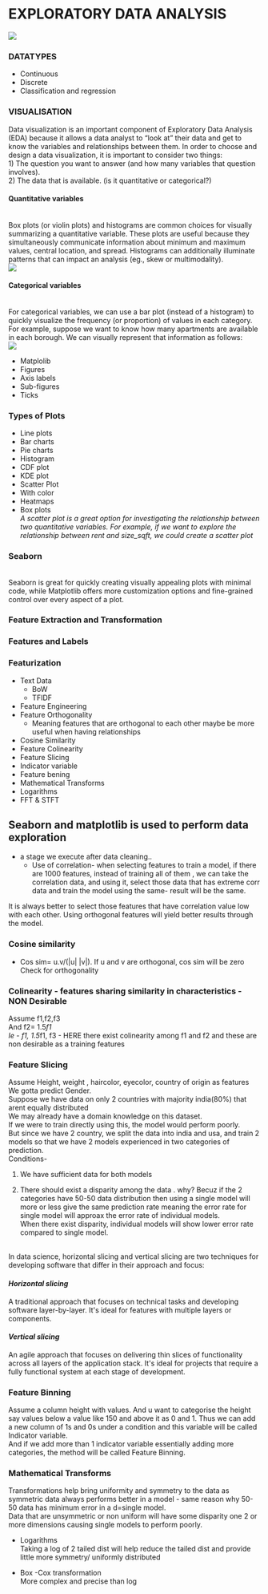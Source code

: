 # EXPLORATORY DATA ANALYSIS
![](https://cdn.prod.website-files.com/63119622d2a6edf1d171e0bc/65d3a069871456bd33730869_GC2xT1oWgAA1rAC.jpeg)

### DATATYPES
-  Continuous
-  Discrete
  -  Classification and regression

### VISUALISATION
Data visualization is an important component of Exploratory Data Analysis (EDA) because it allows a data analyst to “look at” their data and get to know the variables and relationships between them. In order to choose and design a data visualization, it is important to consider two things:
<br> 1) The question you want to answer (and how many variables that question involves).
<br> 2) The data that is available. (is it quantitative or categorical?)

#### Quantitative variables
<br> Box plots (or violin plots) and histograms are common choices for visually summarizing a quantitative variable. These plots are useful because they simultaneously communicate information about minimum and maximum values, central location, and spread. Histograms can additionally illuminate patterns that can impact an analysis (eg., skew or multimodality).
<br> ![](https://static-assets.codecademy.com/Paths/data-analyst-career-path/EDA-visualizations/boxplot_rent_blue.svg)

#### Categorical variables
<br> For categorical variables, we can use a bar plot (instead of a histogram) to quickly visualize the frequency (or proportion) of values in each category. For example, suppose we want to know how many apartments are available in each borough. We can visually represent that information as follows:
<br>![](https://encrypted-tbn0.gstatic.com/images?q=tbn:ANd9GcSxOe4UoJwBFEMWnuHHN6sNnUwXdQbBYNGilw&s)


-  Matplolib
-  Figures
-  Axis labels
-  Sub-figures
-  Ticks
### Types of Plots
-  Line plots
-  Bar charts
-  Pie charts
-  Histogram
-  CDF plot
-  KDE plot
-  Scatter Plot
  -  With color
-  Heatmaps
-  Box plots
 <br> *A scatter plot is a great option for investigating the relationship between two quantitative variables. For example, if we want to explore the relationship between rent and size_sqft, we could create a scatter plot*

### Seaborn
<br>   Seaborn is great for quickly creating visually appealing plots with minimal code, while Matplotlib offers more customization options and fine-grained control over every aspect of a plot.

### Feature Extraction and Transformation

### Features and Labels

### Featurization
-  Text Data
    -  BoW
    -  TFIDF
-  Feature Engineering
-  Feature Orthogonality
    -  Meaning features that are orthogonal to each other maybe be more useful when having relationships
-  Cosine Similarity
-  Feature Colinearity
-  Feature Slicing
-  Indicator variable
-  Feature bening
-  Mathematical Transforms  
  -  Logarithms
  -  FFT & STFT


## Seaborn and matplotlib is used to perform data exploration
  - a stage we execute after data cleaning..
     -  Use of correlation- when selecting features to train a  model, if there are 1000 features, instead of training all of them , we can take the correlation data, and using it, select those data that has extreme corr data and train the model using the same- result will be the same.

 It is always better to select those features that have correlation value low with each other. Using orthogonal features will yield better results through the model.

  ### Cosine similarity
 -  Cos sim= u.v/(|u| |v|). If u and v are orthogonal, cos sim will be zero  Check for orthogonality

### Colinearity - features sharing similarity in characteristics - NON Desirable

  Assume f1,f2,f3
    <br>And f2= 1.5*f1
    <br>Ie - f1, 1.5*f1, f3 - HERE there exist colinearity among f1 and f2 and these are non desirable as a training features

 ### Feature Slicing

  Assume Height, weight , haircolor, eyecolor, country of origin as features
  <br>We gotta predict Gender.
  <br>Suppose we have data on only 2 countries with majority india(80%) that arent equally distributed
  <br>We may already have a domain knowledge on this dataset.
  <br>If we were to train directly using this, the model would perform poorly.
  <br>But since we have 2 country, we split the data into india and usa, and train 2 models so that we have 2 models experienced in two categories of prediction.
 <br>Conditions-

   1) We have sufficient data for both models
  
   2) There should exist a disparity among the data . why? Becuz if the 2 categories have 50-50 data distribution then using a single model will more or less give the same prediction rate meaning the error rate for single model will approax the error rate of individual models. 
  <br>When there exist disparity, individual models will show lower error rate compared to single model.
<br>
In data science, horizontal slicing and vertical slicing are two techniques for developing software that differ in their approach and focus: 


#### *Horizontal slicing*
  A traditional approach that focuses on technical tasks and developing software layer-by-layer. It's ideal for features with multiple layers or components. 


 #### *Vertical slicing*
  An agile approach that focuses on delivering thin slices of functionality across all layers of the application stack. It's ideal for projects that require a fully functional system at each stage of development.

 ### Feature Binning
   Assume a column height with values. And u want to categorise the height say values below a value like 150 and above it as 0 and 1. Thus we can add a new column of 1s and 0s under a condition and this variable will be called Indicator variable.
      <br>And if we add more than 1 indicator variable essentially adding more categories, the method will be called Feature Binning.

   ### Mathematical Transforms
  Transformations help bring uniformity and symmetry to the data as symmetric data always performs better in a model - same reason why 50-50 data has minimum error in a d=single model.
<br>Data that are unsymmetric or non uniform will have some disparity one 2 or more dimensions causing  single models to perform poorly.
  
-  Logarithms
      <br>Taking a log of 2 tailed dist will help reduce the tailed dist and provide little more symmetry/ uniformly distributed

-  Box -Cox transformation
  <br>  More complex and precise than log

      
